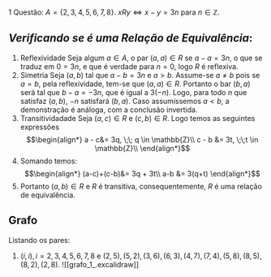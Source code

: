 $\text{1 Questão}$:
$A = \{2,3,4,5,6,7,8\}$.
$xRy \iff x-y =3n$ para $n \in \mathbb{Z}$.
## *Verificando se é uma Relação de Equivalência*:
1. Reflexividade
   Seja algum $a \in A$, o par $(a,a) \in R$ se $a-a = 3n$, o que se traduz em $0 = 3n$, e que é verdade para $n=0$, logo $R$ é reflexiva.
2. Simetria
   Seja $(a,b)$ tal que $a-b = 3n$ e $a \gt b$. 
   Assume-se $a \ne b$ pois se $a = b$, pela reflexividade, tem-se que $(a,a) \in R$.
   Portanto o bar $(b,a)$ será tal que $b - a = -3n$, que é igual a $3(-n)$. Logo, para todo $n$ que satisfaz $(a,b)$, $-n$ satisfará $(b,a)$. Caso assumíssemos $a \lt b$, a demonstração é análoga, com a conclusão invertida.
3. Transitividadade
   Seja $(a,c) \in R$ e $(c,b) \in R$. Logo temos as seguintes expressões
$$\begin{align*}
a - c&= 3q, \;\; q \in \mathbb{Z}\\
c - b &= 3t, \;\;t \in \mathbb{Z}\\
\end{align*}$$
3. Somando temos:
$$\begin{align*}
(a-c)+(c-b)&= 3q + 3t\\
a-b &= 3(q+t)
\end{align*}$$
3. Portanto $(a,b) \in R$ e $R$ é transitiva, consequentemente, $R$ é uma relação de equivalência.
## Grafo
Listando os pares:
1. $(i,i), i = 2,3,4,5,6,7,8$ e $(2,5),(5,2),(3,6),(6,3),(4,7),(7,4),(5,8),(8,5), (8,2), (2,8)$.
![[grafo_1_.excalidraw]]